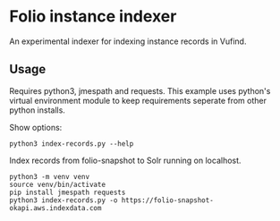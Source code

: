 # Folio instance indexer
An experimental indexer for indexing instance records in Vufind.

## Usage
Requires python3, jmespath and requests. This example uses python's virtual environment module to keep requirements seperate from other python installs.

Show options:
```
python3 index-records.py --help
```

Index records from folio-snapshot to Solr running on localhost.
```
python3 -m venv venv
source venv/bin/activate
pip install jmespath requests
python3 index-records.py -o https://folio-snapshot-okapi.aws.indexdata.com
```
